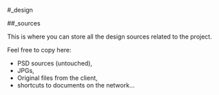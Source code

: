 #_design

##_sources

This is where you can store all the design sources related to the project.

Feel free to copy here:

* PSD sources (untouched),
* JPGs,
* Original files from the client,
* shortcuts to documents on the network...